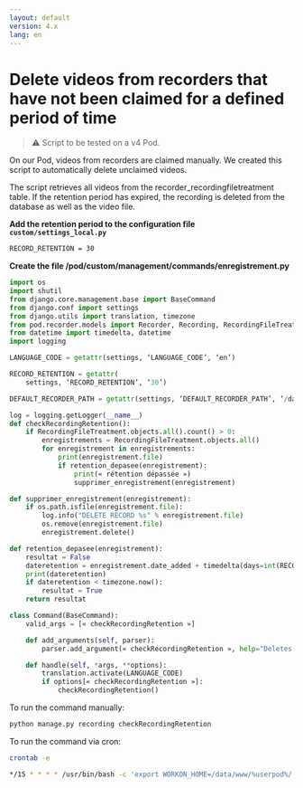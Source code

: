 ```yaml
---
layout: default
version: 4.x
lang: en
---
```


# Delete videos from recorders that have not been claimed for a defined period of time

> ⚠️ Script to be tested on a v4 Pod.

On our Pod, videos from recorders are claimed manually. We created this script to automatically delete unclaimed videos.

The script retrieves all videos from the recorder_recordingfiletreatment table. If the retention period has expired, the recording is deleted from the database as well as the video file.

**Add the retention period to the configuration file `custom/settings_local.py`**

```bash
RECORD_RETENTION = 30
```

**Create the file /pod/custom/management/commands/enregistrement.py**

```python
import os
import shutil
from django.core.management.base import BaseCommand
from django.conf import settings
from django.utils import translation, timezone
from pod.recorder.models import Recorder, Recording, RecordingFileTreatment
from datetime import timedelta, datetime
import logging

LANGUAGE_CODE = getattr(settings, ‘LANGUAGE_CODE’, ‘en’)

RECORD_RETENTION = getattr(
    settings, ‘RECORD_RETENTION’, ‘30’)

DEFAULT_RECORDER_PATH = getattr(settings, ‘DEFAULT_RECORDER_PATH’, ‘/data/ftp-pod/ftp/’)

log = logging.getLogger(__name__)
def checkRecordingRetention():
    if RecordingFileTreatment.objects.all().count() > 0:
        enregistrements = RecordingFileTreatment.objects.all()
        for enregistrement in enregistrements:
            print(enregistrement.file)
            if retention_depasee(enregistrement):
                print(« rétention dépassée »)
                supprimer_enregistrement(enregistrement)

def supprimer_enregistrement(enregistrement):
    if os.path.isfile(enregistrement.file):
        log.info("DELETE RECORD %s" % enregistrement.file)
        os.remove(enregistrement.file)
        enregistrement.delete()

def retention_depasee(enregistrement):
    resultat = False
    dateretention = enregistrement.date_added + timedelta(days=int(RECORD_RETENTION))
    print(dateretention)
    if dateretention < timezone.now():
        resultat = True
    return resultat

class Command(BaseCommand):
    valid_args = [« checkRecordingRetention »]

    def add_arguments(self, parser):
        parser.add_argument(« checkRecordingRetention », help="Deletes unclaimed records")

    def handle(self, *args, **options):
        translation.activate(LANGUAGE_CODE)
        if options[« checkRecordingRetention »]:
            checkRecordingRetention()
```

To run the command manually:

```bash
python manage.py recording checkRecordingRetention
```

To run the command via cron:

```bash
crontab -e

*/15 * * * * /usr/bin/bash -c 'export WORKON_HOME=/data/www/%userpod%/.virtualenvs; export VIRTUALENVWRAPPER_PYTHON=/usr/bin/python3.11; cd /data/www/%userpod%/django_projects/podv4; source /usr/bin/virtualenvwrapper.sh; workon django_pod; python manage.py recording checkRecordingRetention'
```
